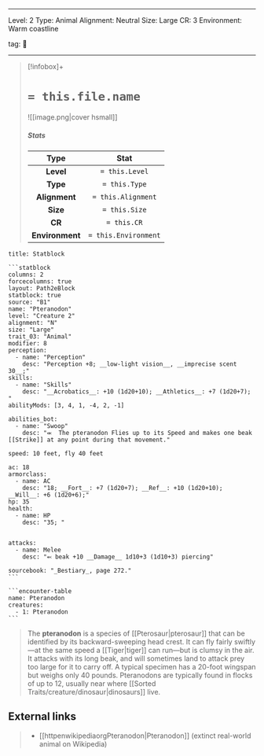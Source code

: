 
---





Level: 2
Type: Animal
Alignment: Neutral
Size: Large
CR: 3
Environment: Warm coastline





tag: 👹

---

> [!infobox]+
> #  `= this.file.name`
> ![[image.png|cover hsmall]]
> ##### Stats
> Type | Stat |
> :---:|:---:|
> **Level** | `= this.Level` |
> **Type** | `= this.Type` |
> **Alignment** | `= this.Alignment` |
> **Size** | `= this.Size` |
> **CR** | `= this.CR` |
> **Environment** | `= this.Environment` |



````ad-info
title: Statblock

```statblock
columns: 2
forcecolumns: true
layout: Path2eBlock
statblock: true
source: "B1"
name: "Pteranodon"
level: "Creature 2"
alignment: "N"
size: "Large"
trait_03: "Animal"
modifier: 8
perception:
  - name: "Perception"
    desc: "Perception +8; __low-light vision__, __imprecise scent 30__;"
skills:
  - name: "Skills"
    desc: "__Acrobatics__: +10 (1d20+10); __Athletics__: +7 (1d20+7); "
abilityMods: [3, 4, 1, -4, 2, -1]

abilities_bot:
  - name: "Swoop"
    desc: "⬺  The pteranodon Flies up to its Speed and makes one beak [[Strike]] at any point during that movement."

speed: 10 feet, fly 40 feet

ac: 18
armorclass:
  - name: AC
    desc: "18; __Fort__: +7 (1d20+7); __Ref__: +10 (1d20+10); __Will__: +6 (1d20+6);"
hp: 35
health:
  - name: HP
    desc: "35; "


attacks:
  - name: Melee
    desc: "⬻ beak +10 __Damage__ 1d10+3 (1d10+3) piercing"

sourcebook: "_Bestiary_, page 272."
```

```encounter-table
name: Pteranodon
creatures:
  - 1: Pteranodon
```

````



> The **pteranodon** is a species of [[Pterosaur|pterosaur]] that can be identified by its backward-sweeping head crest. It can fly fairly swiftly—at the same speed a [[Tiger|tiger]] can run—but is clumsy in the air. It attacks with its long beak, and will sometimes land to attack prey too large for it to carry off. A typical specimen has a 20-foot wingspan but weighs only 40 pounds. Pteranodons are typically found in flocks of up to 12, usually near where [[Sorted Traits/creature/dinosaur|dinosaurs]] live.




## External links

> - [[httpenwikipediaorgPteranodon|Pteranodon]] (extinct real-world animal on Wikipedia)







